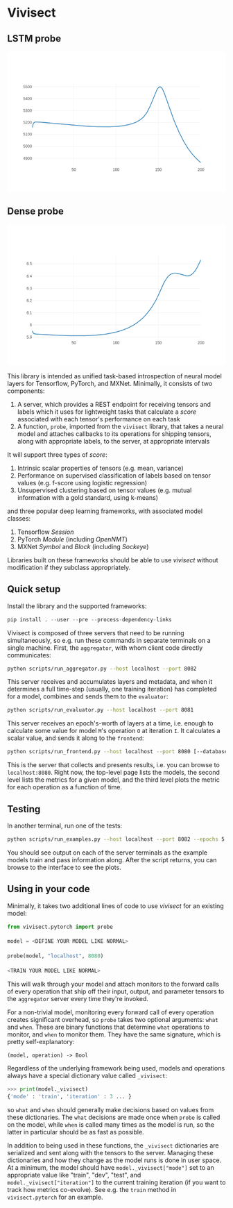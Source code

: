 # Vivisect

## LSTM probe

![LSTM](lstm.png)

## Dense probe

![Dense](dense.png)

This library is intended as unified task-based introspection of neural model layers for Tensorflow, PyTorch, and MXNet.  Minimally, it consists of two components: 

1.  A server, which provides a REST endpoint for receiving tensors and labels which it uses for lightweight tasks that calculate a *score* associated with each tensor's performance on each task
2.  A function, `probe`, imported from the `vivisect` library, that takes a neural model and attaches callbacks to its operations for shipping tensors, along with appropriate labels, to the server, at appropriate intervals

It will support three types of *score*:

1.  Intrinsic scalar properties of tensors (e.g. mean, variance)
2.  Performance on supervised classification of labels based on tensor values (e.g. f-score using logistic regression)
3.  Unsupervised clustering based on tensor values (e.g. mutual information with a gold standard, using k-means)

and three popular deep learning frameworks, with associated model classes:

1.  Tensorflow *Session*
2.  PyTorch *Module* (including *OpenNMT*)
3.  MXNet *Symbol* and *Block* (including *Sockeye*)

Libraries built on these frameworks should be able to use *vivisect* without modification if they subclass appropriately.

## Quick setup

Install the library and the supported frameworks:

```python
pip install . --user --pre --process-dependency-links
```

Vivisect is composed of three servers that need to be running simultaneously, so e.g. run these commands in separate terminals on a single machine.  First, the `aggregator`, with whom client code directly communicates:

```bash
python scripts/run_aggregator.py --host localhost --port 8082
```

This server receives and accumulates layers and metadata, and when it determines a full time-step (usually, one training iteration) has completed for a model, combines and sends them to the `evaluator`:

```bash
python scripts/run_evaluator.py --host localhost --port 8081
```

This server receives an epoch's-worth of layers at a time, i.e. enough to calculate some value for model `M`'s operation `O` at iteration `I`.  It calculates a scalar value, and sends it along to the `frontend`:

```bash
python scripts/run_frontend.py --host localhost --port 8080 [--database FILE]
```

This is the server that collects and presents results, i.e. you can browse to `localhost:8080`.  Right now, the top-level page lists the models, the second level lists the metrics for a given model, and the third level plots the metric for each operation as a function of time.

## Testing

In another terminal, run one of the tests:

```bash
python scripts/run_examples.py --host localhost --port 8082 --epochs 5
```

You should see output on each of the server terminals as the example models train and pass information along.  After the script returns, you can browse to the interface to see the plots.

## Using in your code

Minimally, it takes two additional lines of code to use *vivisect* for an existing model:

```python
from vivisect.pytorch import probe

model = <DEFINE YOUR MODEL LIKE NORMAL>

probe(model, "localhost", 8080)

<TRAIN YOUR MODEL LIKE NORMAL>
```

This will walk through your model and attach monitors to the forward calls of every operation that ship off their input, output, and parameter tensors to the `aggregator` server every time they're invoked.

For a non-trivial model, monitoring every forward call of every operation creates significant overhead, so `probe` takes two optional arguments: `what` and `when`.  These are binary functions that determine `what` operations to monitor, and `when` to monitor them.  They have the same signature, which is pretty self-explanatory:

```
(model, operation) -> Bool
```

Regardless of the underlying framework being used, models and operations always have a special dictionary value called `_vivisect`:

```python
>>> print(model._vivisect)
{'mode' : 'train', 'iteration' : 3 ... }
```

so `what` and `when` should generally make decisions based on values from these dictionaries.  The `what` decisions are made once when `probe` is called on the model, while `when` is called many times as the model is run, so the latter in particular should be as fast as possible.

In addition to being used in these functions, the `_vivisect` dictionaries are serialized and sent along with the tensors to the server.  Managing these dictionaries and how they change as the model runs is done in user space.  At a minimum, the model should have `model._vivisect["mode"]` set to an appropriate value like "train", "dev", "test", and `model._vivisect["iteration"]` to the current training iteration (if you want to track how metrics co-evolve).  See e.g. the `train` method in `vivisect.pytorch` for an example.
